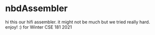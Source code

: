 # nbdAssembler

hi this our hifi assembler. it might not be much but we tried really hard. enjoy! :)
for Winter CSE 181 2021
